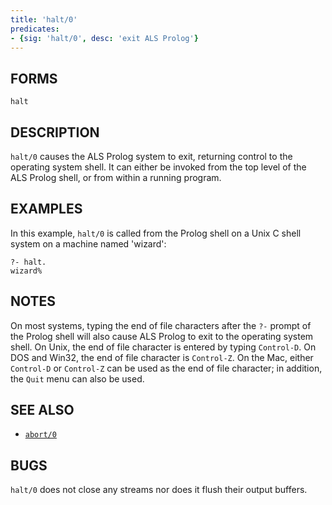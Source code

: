 ```yaml
---
title: 'halt/0'
predicates:
- {sig: 'halt/0', desc: 'exit ALS Prolog'}
---
```


## FORMS
```
halt
```
## DESCRIPTION

`halt/0` causes the ALS Prolog system to exit, returning control to the operating system shell. It can either be invoked from the top level of the ALS Prolog shell, or from within a running program.

## EXAMPLES

In this example, `halt/0` is called from the Prolog shell on a Unix C shell system on a machine named 'wizard':

```
?- halt.
wizard%
```
## NOTES

On most systems, typing the end of file characters after the `?-` prompt of the Prolog shell will also cause ALS Prolog to exit to the operating system shell. On Unix, the end of file character is entered by typing `Control-D`. On DOS and Win32, the end of file character is `Control-Z`. On the Mac, either `Control-D` or `Control-Z` can be used as the end of file character; in addition, the `Quit` menu can also be used.

## SEE ALSO

- [`abort/0`](abort.html)

## BUGS

`halt/0` does not close any streams nor does it flush their output buffers.

